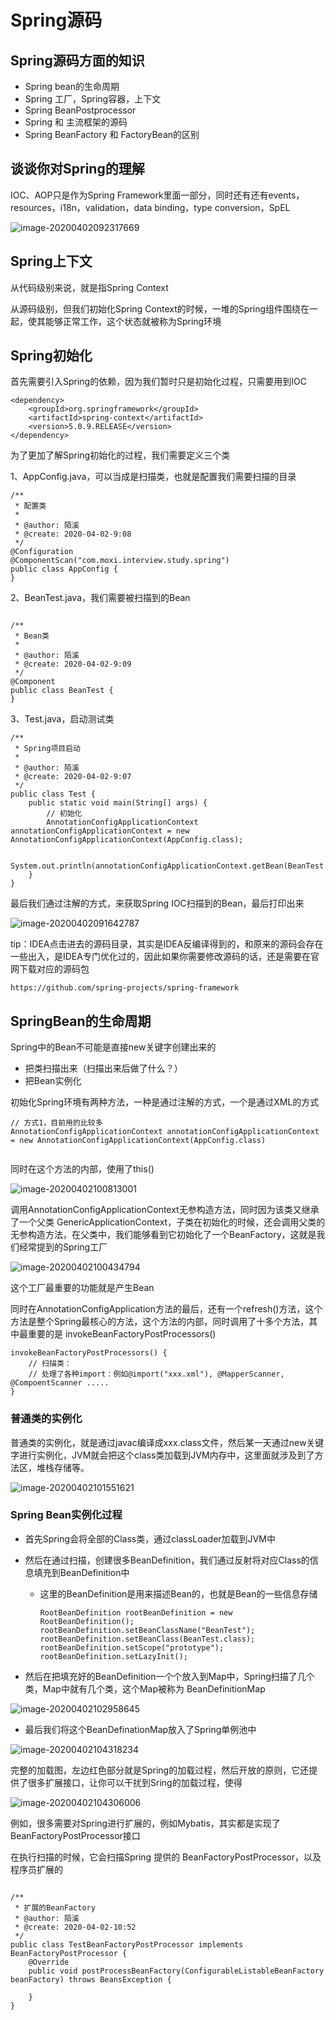 # Spring源码

## Spring源码方面的知识

- Spring bean的生命周期
- Spring 工厂，Spring容器，上下文 
- Spring BeanPostprocessor
- Spring 和 主流框架的源码
- Spring BeanFactory 和 FactoryBean的区别

## 谈谈你对Spring的理解

IOC、AOP只是作为Spring Framework里面一部分，同时还有还有events，resources，i18n，validation，data binding，type conversion，SpEL


![image-20200402092317669](images/image-20200402092317669.png)

## Spring上下文

从代码级别来说，就是指Spring Context

从源码级别，但我们初始化Spring Context的时候，一堆的Spring组件围绕在一起，使其能够正常工作，这个状态就被称为Spring环境

## Spring初始化

首先需要引入Spring的依赖，因为我们暂时只是初始化过程，只需要用到IOC

```
<dependency>
    <groupId>org.springframework</groupId>
    <artifactId>spring-context</artifactId>
    <version>5.0.9.RELEASE</version>
</dependency>
```

为了更加了解Spring初始化的过程，我们需要定义三个类

1、AppConfig.java，可以当成是扫描类，也就是配置我们需要扫描的目录

```
/**
 * 配置类
 *
 * @author: 陌溪
 * @create: 2020-04-02-9:08
 */
@Configuration
@ComponentScan("com.moxi.interview.study.spring")
public class AppConfig {
}

```

2、BeanTest.java，我们需要被扫描到的Bean

```

/**
 * Bean类
 *
 * @author: 陌溪
 * @create: 2020-04-02-9:09
 */
@Component
public class BeanTest {
}
```

3、Test.java，启动测试类

```
/**
 * Spring项目启动
 *
 * @author: 陌溪
 * @create: 2020-04-02-9:07
 */
public class Test {
    public static void main(String[] args) {
        // 初始化
        AnnotationConfigApplicationContext annotationConfigApplicationContext = new AnnotationConfigApplicationContext(AppConfig.class);

        System.out.println(annotationConfigApplicationContext.getBean(BeanTest.class));
    }
}
```

最后我们通过注解的方式，来获取Spring IOC扫描到的Bean，最后打印出来


![image-20200402091642787](images/image-20200402091642787.png)

tip：IDEA点击进去的源码目录，其实是IDEA反编译得到的，和原来的源码会存在一些出入，是IDEA专门优化过的，因此如果你需要修改源码的话，还是需要在官网下载对应的源码包

```
https://github.com/spring-projects/spring-framework
```



## SpringBean的生命周期

Spring中的Bean不可能是直接new关键字创建出来的

- 把类扫描出来（扫描出来后做了什么？）
- 把Bean实例化

初始化Spring环境有两种方法，一种是通过注解的方式，一个是通过XML的方式

```
// 方式1，目前用的比较多
AnnotationConfigApplicationContext annotationConfigApplicationContext = new AnnotationConfigApplicationContext(AppConfig.class)


```

同时在这个方法的内部，使用了this()


![image-20200402100813001](images/image-20200402100813001.png)

调用AnnotationConfigApplicationContext无参构造方法，同时因为该类又继承了一个父类 GenericApplicationContext，子类在初始化的时候，还会调用父类的无参构造方法，在父类中，我们能够看到它初始化了一个BeanFactory，这就是我们经常提到的Spring工厂


![image-20200402100434794](images/image-20200402100434794.png)

这个工厂最重要的功能就是产生Bean

同时在AnnotationConfigApplication方法的最后，还有一个refresh()方法，这个方法是整个Spring最核心的方法，这个方法的内部，同时调用了十多个方法，其中最重要的是 invokeBeanFactoryPostProcessors()

```
invokeBeanFactoryPostProcessors() {
	// 扫描类：
	// 处理了各种import：例如@import("xxx.xml"), @MapperScanner, @CompoentScanner ..... 
}
```



### 普通类的实例化

普通类的实例化，就是通过javac编译成xxx.class文件，然后某一天通过new关键字进行实例化，JVM就会把这个class类加载到JVM内存中，这里面就涉及到了方法区，堆栈存储等。


![image-20200402101551621](images/image-20200402101551621.png)

### Spring Bean实例化过程

- 首先Spring会将全部的Class类，通过classLoader加载到JVM中

- 然后在通过扫描，创建很多BeanDefinition，我们通过反射将对应Class的信息填充到BeanDefinition中

  - 这里的BeanDefinition是用来描述Bean的，也就是Bean的一些信息存储

    ```
    RootBeanDefinition rootBeanDefinition = new RootBeanDefinition();
    rootBeanDefinition.setBeanClassName("BeanTest");
    rootBeanDefinition.setBeanClass(BeanTest.class);
    rootBeanDefinition.setScope("prototype");
    rootBeanDefinition.setLazyInit();
    ```

    

- 然后在把填充好的BeanDefinition一个个放入到Map中，Spring扫描了几个类，Map中就有几个类，这个Map被称为 BeanDefinitionMap




![image-20200402102958645](images/image-20200402102958645.png)

- 最后我们将这个BeanDefinationMap放入了Spring单例池中


![image-20200402104318234](images/image-20200402104318234.png)

完整的加载图，左边红色部分就是Spring的加载过程，然后开放的原则，它还提供了很多扩展接口，让你可以干扰到Sring的加载过程，使得


![image-20200402104306006](images/image-20200402104306006.png)



例如，很多需要对Spring进行扩展的，例如Mybatis，其实都是实现了 BeanFactoryPostProcessor接口

在执行扫描的时候，它会扫描Spring 提供的 BeanFactoryPostProcessor，以及程序员扩展的

```

/**
 * 扩展的BeanFactory
 * @author: 陌溪
 * @create: 2020-04-02-10:52
 */
public class TestBeanFactoryPostProcessor implements BeanFactoryPostProcessor {
    @Override
    public void postProcessBeanFactory(ConfigurableListableBeanFactory beanFactory) throws BeansException {

    }
}
```

